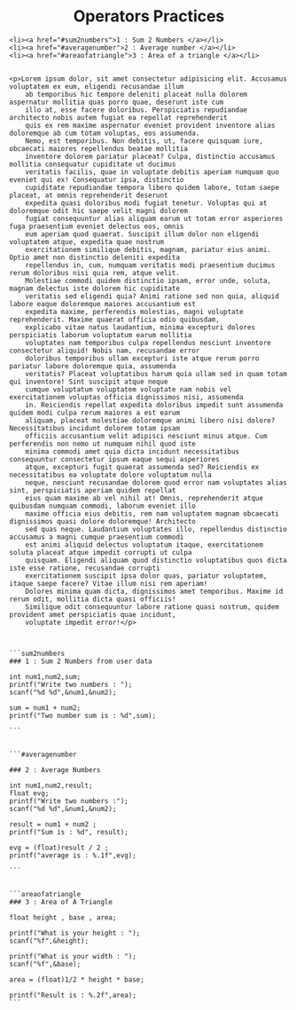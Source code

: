
<h1 align="center">Operators Practices</h1>

    <li><a href="#sum2numbers">1 : Sum 2 Numbers </a></li>
    <li><a href="#averagenumber">2 : Average number </a></li>
    <li><a href="#areaofatriangle">3 : Area of a triangle </a></li>


    <p>Lorem ipsum dolor, sit amet consectetur adipisicing elit. Accusamus voluptatem ex eum, eligendi recusandae illum
        ab temporibus hic tempore deleniti placeat nulla dolorem aspernatur mollitia quas porro quae, deserunt iste cum
        illo at, esse facere doloribus. Perspiciatis repudiandae architecto nobis autem fugiat ea repellat reprehenderit
        quis ex rem maxime aspernatur eveniet provident inventore alias doloremque ab cum totam voluptas, eos assumenda.
        Nemo, est temporibus. Non debitis, ut, facere quisquam iure, obcaecati maiores repellendus beatae mollitia
        inventore dolorem pariatur placeat? Culpa, distinctio accusamus mollitia consequatur cupiditate ut ducimus
        veritatis facilis, quae in voluptate debitis aperiam numquam quo eveniet qui ex! Consequatur ipsa, distinctio
        cupiditate repudiandae tempora libero quidem labore, totam saepe placeat, at omnis reprehenderit deserunt
        expedita quasi doloribus modi fugiat tenetur. Voluptas qui at doloremque odit hic saepe velit magni dolorem
        fugiat consequuntur alias aliquam earum ut totam error asperiores fuga praesentium eveniet delectus eos, omnis
        eum aperiam quod quaerat. Suscipit illum dolor non eligendi voluptatem atque, expedita quae nostrum
        exercitationem similique debitis, magnam, pariatur eius animi. Optio amet non distinctio deleniti expedita
        repellendus in, cum, numquam veritatis modi praesentium ducimus rerum doloribus nisi quia rem, atque velit.
        Molestiae commodi quidem distinctio ipsam, error unde, soluta, magnam delectus iste dolorem hic cupiditate
        veritatis sed eligendi quia? Animi ratione sed non quia, aliquid labore eaque doloremque maiores accusantium est
        expedita maxime, perferendis molestias, magni voluptate reprehenderit. Maxime quaerat officia odio quibusdam,
        explicabo vitae natus laudantium, minima excepturi dolores perspiciatis laborum voluptatum earum mollitia
        voluptates nam temporibus culpa repellendus nesciunt inventore consectetur aliquid! Nobis nam, recusandae error
        doloribus temporibus ullam excepturi iste atque rerum porro pariatur labore doloremque quia, assumenda
        veritatis? Placeat voluptatibus harum quia ullam sed in quam totam qui inventore! Sint suscipit atque neque
        cumque voluptatum voluptatem voluptate nam nobis vel exercitationem voluptas officia dignissimos nisi, assumenda
        in. Reiciendis repellat expedita doloribus impedit sunt assumenda quidem modi culpa rerum maiores a est earum
        aliquam, placeat molestiae doloremque animi libero nisi dolore? Necessitatibus incidunt dolorem totam ipsam
        officiis accusantium velit adipisci nesciunt minus atque. Cum perferendis non nemo ut numquam nihil quod iste
        minima commodi amet quia dicta incidunt necessitatibus consequuntur consectetur ipsum eaque sequi asperiores
        atque, excepturi fugit quaerat assumenda sed? Reiciendis ex necessitatibus ea voluptate dolore voluptatum nulla
        neque, nesciunt recusandae dolorem quod error nam voluptates alias sint, perspiciatis aperiam quidem repellat
        eius quam maxime ab vel nihil at! Omnis, reprehenderit atque quibusdam numquam commodi, laborum eveniet illo
        maxime officia eius debitis, rem nam voluptatem magnam obcaecati dignissimos quasi dolore doloremque! Architecto
        sed quas neque. Laudantium voluptates illo, repellendus distinctio accusamus a magni cumque praesentium commodi
        est animi aliquid delectus voluptatum itaque, exercitationem soluta placeat atque impedit corrupti ut culpa
        quisquam. Eligendi aliquam quod distinctio voluptatibus quos dicta iste esse ratione, recusandae corrupti
        exercitationem suscipit ipsa dolor quas, pariatur voluptatem, itaque saepe facere? Vitae illum nisi rem aperiam!
        Dolores minima quam dicta, dignissimos amet temporibus. Maxime id rerum odit, mollitia dicta quasi officiis!
        Similique odit consequuntur labore ratione quasi nostrum, quidem provident amet perspiciatis quae incidunt,
        voluptate impedit error!</p>



    ```sum2numbers
    ### 1 : Sum 2 Numbers from user data

    int num1,num2,sum;
    printf("Write two numbers : ");
    scanf("%d %d",&num1,&num2);

    sum = num1 + num2;
    printf("Two number sum is : %d",sum);

    ```


    ```#averagenumber

    ### 2 : Average Numbers

    int num1,num2,result;
    float evg;
    printf("Write two numbers :");
    scanf("%d %d",&num1,&num2);

    result = num1 + num2 ;
    printf("Sum is : %d", result);

    evg = (float)result / 2 ;
    printf("average is : %.1f",evg);

    ```


    ```areaofatriangle
    ### 3 : Area of A Triangle

    float height , base , area;

    printf("What is your height : ");
    scanf("%f",&height);

    printf("What is your width : ");
    scanf("%f",&base);

    area = (float)1/2 * height * base;

    printf("Result is : %.2f",area);
    ```


